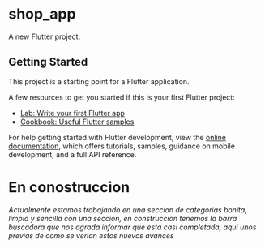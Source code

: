 # shop_app

A new Flutter project.

## Getting Started

This project is a starting point for a Flutter application.

A few resources to get you started if this is your first Flutter project:

- [Lab: Write your first Flutter app](https://docs.flutter.dev/get-started/codelab)
- [Cookbook: Useful Flutter samples](https://docs.flutter.dev/cookbook)

For help getting started with Flutter development, view the
[online documentation](https://docs.flutter.dev/), which offers tutorials,
samples, guidance on mobile development, and a full API reference.

# En conostruccion 



*Actualmente estamos trabajando en una seccion de categorias bonita, limpia y sencilla con una seccion, en construccion tenemos la barra buscadora que nos agrada informar que esta casi completada, aqui unos previas de como se verian estos nuevos avances*
